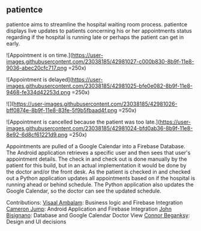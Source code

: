 

## patientce
patientce aims to streamline the hospital waiting room process.  patientce displays live updates to patients concerning his or her appointments status regarding if the hospital is running late or perhaps the patient can get in early.

![Appointment is on time.](https://user-images.githubusercontent.com/23038185/42981027-c000b830-8b9f-11e8-9036-abec20cfc717.png =250x)

![Appointment is delayed](https://user-images.githubusercontent.com/23038185/42981025-bfe0e082-8b9f-11e8-9468-fe334d42253d.png =250x)

![](https://user-images.githubusercontent.com/23038185/42981026-bff0874e-8b9f-11e8-83fe-5f9b5fbaad4f.png =250x)

![Appointment is cancelled because the patient was too late.](https://user-images.githubusercontent.com/23038185/42981024-bfd0ab36-8b9f-11e8-8e92-6d8cf61221d9.png =250x)

Appointments are pulled of a Google Calendar into a Firebase Database. The Android application retrieves a specific user and then sees that user's appointment details. The check in and check out is done manually by the patient for this build, but in an actual implementation it would be done by the doctor and/or the front desk. As the patient is checked in and checked out a Python application updates all appointments based on if the hospital is running ahead or behind schedule. The Python application also updates the Google Calendar, so the doctor can see the updated schedule.

Contributions:
[Visaal Ambalam](https://github.com/visaals/): Business logic and Firebase Integration
[Cameron Jump](https://github.com/cameronjump/): Android Application and Firebase Integration
[John Bisignano](https://github.com/johnbisognano): Database and Google Calendar Doctor View
[Connor Beganksy](https://github.com/ConnorBegansky): Design and UI decisions 


